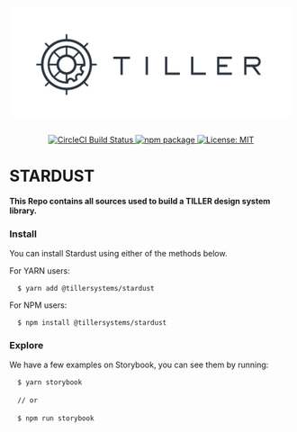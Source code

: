 <h1 align="center">
  <img height="200" src="./logo.png" />
</h1>

<p align="center">
  <a href="https://circleci.com/gh/tillersystems/Stardust/tree/master">
    <img src="https://circleci.com/gh/tillersystems/Stardust/tree/master.svg?style=shield&circle-token=b0f5e2b1a128b053d85347edb4e13cbb412bff13" alt="CircleCI Build Status" />
  </a>
  <a href="https://www.npmjs.com/@@tillersystems/stardust">
    <img src="https://badge.fury.io/js/%40tillersystems%2Fstardust.svg" alt="npm package" />
  </a>
  <a href="https://opensource.org/licenses/MIT">
    <img src="https://img.shields.io/badge/license-MIT-blue.svg" alt="License: MIT">
  </a>
</p>

# STARDUST

**This Repo contains all sources used to build a TILLER design system library.**

### Install

You can install Stardust using either of the methods below.

For YARN users:

```
  $ yarn add @tillersystems/stardust
```

For NPM users:

```
  $ npm install @tillersystems/stardust
```

### Explore

We have a few examples on Storybook, you can see them by running:

```
  $ yarn storybook

  // or

  $ npm run storybook
```
